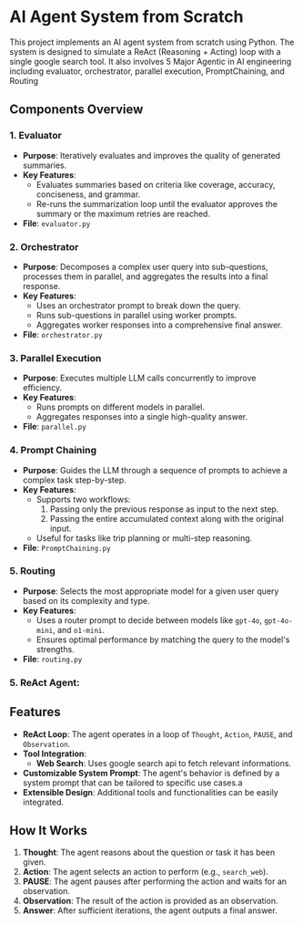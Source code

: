 # AI Agent System from Scratch

This project implements an AI agent system from scratch using Python. The system is designed to simulate a ReAct (Reasoning + Acting) loop with a single google search tool. It also involves 5 Major Agentic in AI engineering including evaluator, orchestrator, parallel execution, PromptChaining, and Routing

## Components Overview

### 1. **Evaluator**
- **Purpose**: Iteratively evaluates and improves the quality of generated summaries.
- **Key Features**:
  - Evaluates summaries based on criteria like coverage, accuracy, conciseness, and grammar.
  - Re-runs the summarization loop until the evaluator approves the summary or the maximum retries are reached.
- **File**: `evaluator.py`

### 2. **Orchestrator**
- **Purpose**: Decomposes a complex user query into sub-questions, processes them in parallel, and aggregates the results into a final response.
- **Key Features**:
  - Uses an orchestrator prompt to break down the query.
  - Runs sub-questions in parallel using worker prompts.
  - Aggregates worker responses into a comprehensive final answer.
- **File**: `orchestrator.py`

### 3. **Parallel Execution**
- **Purpose**: Executes multiple LLM calls concurrently to improve efficiency.
- **Key Features**:
  - Runs prompts on different models in parallel.
  - Aggregates responses into a single high-quality answer.
- **File**: `parallel.py`

### 4. **Prompt Chaining**
- **Purpose**: Guides the LLM through a sequence of prompts to achieve a complex task step-by-step.
- **Key Features**:
  - Supports two workflows:
    1. Passing only the previous response as input to the next step.
    2. Passing the entire accumulated context along with the original input.
  - Useful for tasks like trip planning or multi-step reasoning.
- **File**: `PromptChaining.py`

### 5. **Routing**
- **Purpose**: Selects the most appropriate model for a given user query based on its complexity and type.
- **Key Features**:
  - Uses a router prompt to decide between models like `gpt-4o`, `gpt-4o-mini`, and `o1-mini`.
  - Ensures optimal performance by matching the query to the model's strengths.
- **File**: `routing.py`

### 5. **ReAct Agent**:
## Features
- **ReAct Loop**: The agent operates in a loop of `Thought`, `Action`, `PAUSE`, and `Observation`.
- **Tool Integration**:
  - **Web Search**: Uses google search api to fetch relevant informations.
- **Customizable System Prompt**: The agent's behavior is defined by a system prompt that can be tailored to specific use cases.a
- **Extensible Design**: Additional tools and functionalities can be easily integrated.

## How It Works
1. **Thought**: The agent reasons about the question or task it has been given.
2. **Action**: The agent selects an action to perform (e.g., `search_web`).
3. **PAUSE**: The agent pauses after performing the action and waits for an observation.
4. **Observation**: The result of the action is provided as an observation.
5. **Answer**: After sufficient iterations, the agent outputs a final answer.
